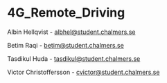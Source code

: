 # 4G_Remote_Driving

Albin Hellqvist         - albhel@student.chalmers.se

Betim Raqi              - betim@student.chalmers.se

Tasdikul Huda           - tasdikul@student.chalmers.se

Victor Christoffersson  - cvictor@student.chalmers.se
